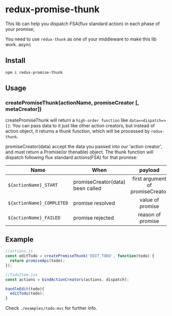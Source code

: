 # redux-promise-thunk

This lib can help you dispatch FSA(flux standard action) in each phase of your promise;

You need to use `redux-thunk` as one of your middleware to make this lib work. async

## Install
`npm i redux-promise-thunk`

## Usage

### createPromiseThunk(actionName, promiseCreator [, metaCreator])

createPromiseThunk will return a `high-order function` like `data=>dispatch=>{}`:
You can pass data to it just like other action creators, but instead of action object, it returns a thunk function, which will be processed by `redux-thunk`.

promiseCreator(data) accept the data you passed into our 'action creator', and must return a Promise(or thenable) object. 
The thunk function will dispatch following flux standard actions(FSA) for that promise:

|     Name           | When         |  payload  | meta.asyncStep    |
| --------           |  -----      | :----:    | :----:  |
| `${actionName}_START` | promiseCreator(data) been called | first argument of promiseCreator | 'START' |
| `${actionName}_COMPLETED` | promise resolved | value of promise | 'COMPLETED' |
| `${actionName}_FAILED` | promise rejected | reason of promise | 'FAILED' |


## Example
```js
//actions.js
const editTodo = createPromiseThunk('EDIT_TODO', function(todo) {
  return promiseApi(todo);
});

//TodoItem.jsx
const actions = bindActionCreators(actions, dispatch);

handleEdit(todo){
  editTodo(todo);
}
```

Check `./examples/todo-mvc` for further info.

